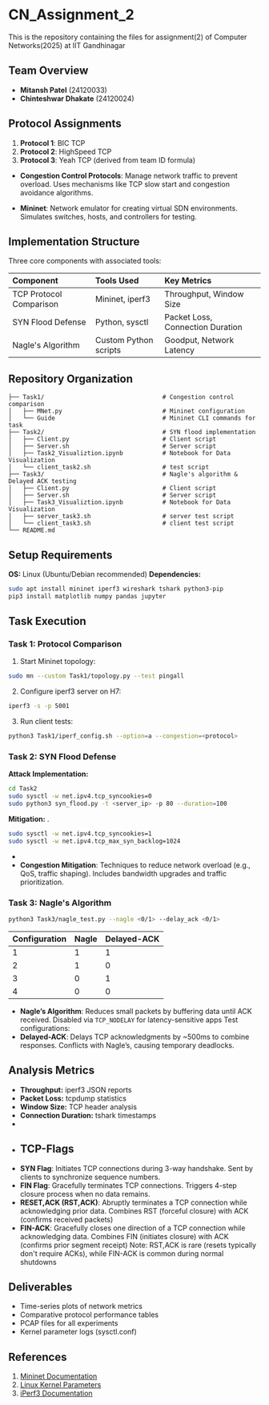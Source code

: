 # CN_Assignment_2
This is the repository containing the files for assignment(2) of Computer Networks(2025) at IIT Gandhinagar

## Team Overview

- **Mitansh Patel** (24120033)
- **Chinteshwar Dhakate** (24120024)


## Protocol Assignments

1. **Protocol 1**: BIC TCP
2. **Protocol 2**: HighSpeed TCP
3. **Protocol 3**: Yeah TCP (derived from team ID formula)
- **Congestion Control Protocols**: Manage network traffic to prevent overload. Uses mechanisms like TCP slow start and congestion avoidance algorithms.  

- **Mininet**: Network emulator for creating virtual SDN environments. Simulates switches, hosts, and controllers for testing.  

## Implementation Structure

Three core components with associated tools:


| Component | Tools Used | Key Metrics |
| :-- | :-- | :-- |
| TCP Protocol Comparison | Mininet, iperf3 | Throughput, Window Size |
| SYN Flood Defense | Python, sysctl | Packet Loss, Connection Duration |
| Nagle's Algorithm | Custom Python scripts | Goodput, Network Latency |

## Repository Organization

```
├── Task1/                                 # Congestion control comparison
│   ├── MNet.py                            # Mininet configuration
│   └── Guide                              # Mininet CLI commands for task
├── Task2/                                 # SYN flood implementation
│   ├── Client.py                          # Client script
│   ├── Server.sh                          # Server script
│   ├── Task2_Visualiztion.ipynb           # Notebook for Data Visualization
│   └── client_task2.sh                    # test script
├── Task3/                                 # Nagle's algorithm & Delayed ACK testing
│   ├── Client.py                          # Client script
│   ├── Server.sh                          # Server script
│   ├── Task3_Visualiztion.ipynb           # Notebook for Data Visualization
│   ├── server_task3.sh                    # server test script
│   └── client_task3.sh                    # client test script
└── README.md
```


## Setup Requirements

**OS:** Linux (Ubuntu/Debian recommended)
**Dependencies:**

```bash
sudo apt install mininet iperf3 wireshark tshark python3-pip
pip3 install matplotlib numpy pandas jupyter
```


## Task Execution

### Task 1: Protocol Comparison

1. Start Mininet topology:
```bash
sudo mn --custom Task1/topology.py --test pingall
```

2. Configure iperf3 server on H7:
```bash
iperf3 -s -p 5001
```

3. Run client tests:
```bash
python3 Task1/iperf_config.sh --option=a --congestion=<protocol>
```


### Task 2: SYN Flood Defense

**Attack Implementation:**

```bash
cd Task2
sudo sysctl -w net.ipv4.tcp_syncookies=0
sudo python3 syn_flood.py -t <server_ip> -p 80 --duration=100
```

**Mitigation:**
.  
```bash
sudo sysctl -w net.ipv4.tcp_syncookies=1
sudo sysctl -w net.ipv4.tcp_max_syn_backlog=1024
```
 -
- **Congestion Mitigation**: 
 Techniques to reduce network overload (e.g., QoS, traffic shaping). Includes bandwidth upgrades and traffic prioritization.  

### Task 3: Nagle's Algorithm
```bash
python3 Task3/nagle_test.py --nagle <0/1> --delay_ack <0/1>
```

| Configuration | Nagle | Delayed-ACK |
| :-- | :-- | :-- |
| 1 | 1 | 1 |
| 2 | 1 | 0 |
| 3 | 0 | 1 |
| 4 | 0 | 0 |
- **Nagle’s Algorithm**: Reduces small packets by buffering data until ACK received. Disabled via `TCP_NODELAY` for latency-sensitive apps
Test configurations:
- **Delayed-ACK**: Delays TCP acknowledgments by ~500ms to combine responses. Conflicts with Nagle’s, causing temporary deadlocks.  

## Analysis Metrics

- **Throughput:** iperf3 JSON reports
- **Packet Loss:** tcpdump statistics
- **Window Size:** TCP header analysis
- **Connection Duration:** tshark timestamps
- 
- ## TCP-Flags
- **SYN Flag**: Initiates TCP connections during 3-way handshake. Sent by clients to synchronize sequence numbers.  
- **FIN Flag**: Gracefully terminates TCP connections. Triggers 4-step closure process when no data remains. 
- **RESET,ACK (RST,ACK)**: Abruptly terminates a TCP connection while acknowledging prior data. Combines RST (forceful closure) with ACK (confirms received packets) 
- **FIN-ACK**: Gracefully closes one direction of a TCP connection while acknowledging data. Combines FIN (initiates closure) with ACK (confirms prior segment receipt) 
Note: RST,ACK is rare (resets typically don't require ACKs), while FIN-ACK is common during normal shutdowns

## Deliverables

- Time-series plots of network metrics
- Comparative protocol performance tables
- PCAP files for all experiments
- Kernel parameter logs (sysctl.conf)


## References

1. [Mininet Documentation](http://mininet.org/)
2. [Linux Kernel Parameters](https://www.kernel.org/doc/html/latest/networkir)
3. [iPerf3 Documentation](https://iperf.fr/)

